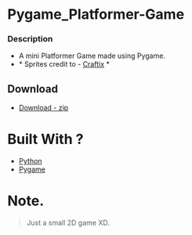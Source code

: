 # __Pygame_Platformer-Game__




### __Description__ 
* A mini Platformer Game made using Pygame.
* \* Sprites credit to - [Craftix](https://craftpix.net/) \*



## Download
  - [Download - zip](https://drive.google.com/file/d/1_pW4mM1NNjokbT24Sw8QXtrNgDHi_V-3/view?usp=sharing)


# Built With ?

* [Python](https://www.python.org/)
* [Pygame](https://www.pygame.org)



# Note.
> Just a small 2D game XD.


